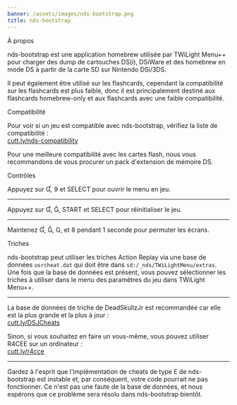 ```yaml
---
banner: /assets/images/nds-bootstrap.png
title: nds-bootstrap
---
```


<div id="about" class="section-title">À propos</div>
<div class="section-body">
    <p>
        nds-bootstrap est une application homebrew utilisée par TWiLight Menu++ pour charger des dump de cartouches DS(i), DSiWare et des homebrew en mode DS à partir de la carte SD sur Nintendo DSi/3DS.
    </p>
    <p>
        Il peut également être utilisé sur les flashcards, cependant la compatibilité sur les flashcards est plus faible, donc il est principalement destiné aux flashcards homebrew-only et aux flashcards avec une faible compatibilité.
    </p>
</div>

<div id="compatibility" class="section-title">Compatibilité</div>
<div class="section-body">
    <p>
        Pour voir si un jeu est compatible avec nds-bootstrap, vérifiez la liste de compatibilité :<br><a href="https://cutt.ly/nds-compatibility">cutt.ly/nds-compatibility</a>
    </p>
    <p>
        Pour une meilleure compatibilité avec les cartes flash, nous vous recommandons de vous procurer un pack d'extension de mémoire DS.
    </p>
</div>

<div id="controls" class="section-title">Contrôles</div>
<div class="section-body">
    <p class="mb-0">
        Appuyez sur &#xE004;, &#xE07A; et SELECT pour ouvrir le menu en jeu.
    </p>
    <hr>
    <p class="mb-0">
        Appuyez sur &#xE004;, &#xE005;, START et SELECT pour réinitialiser le jeu.
    </p>
    <hr>
    <p class="mb-0">
        Maintenez &#xE004;, &#xE005;, &#xE002;, et &#xE079; pendant 1 seconde pour permuter les écrans.
    </p>
</div>

<div id="cheats" class="section-title">Triches</div>
<div class="section-body">
    <p>
        nds-bootstrap peut utiliser les triches Action Replay via une base de données <code>usrcheat.dat</code> qui doit être dans <code>sd:/_nds/TWiLightMenu/extras</code>. Une fois que la base de données est présent, vous pouvez sélectionner les triches à utiliser dans le menu des paramètres du jeu dans TWiLight Menu++.
    </p>
    <hr>
    <p>
        La base de données de triche de DeadSkullzJr est recommandée car elle est la plus grande et la plus à jour :<br><a href="https://cutt.ly/DSJCheats">cutt.ly/DSJCheats</a>
    </p>
    <p>
        Sinon, si vous souhaitez en faire un vous-même, vous pouvez utiliser R4CEE sur un ordinateur :<br><a href="https://cutt.ly/r4cce">cutt.ly/r4cce</a>
    </p>
    <hr>
    <p>
        Gardez à l'esprit que l'implémentation de cheats de type E de nds-bootstrap est instable et, par conséquent, votre code pourrait ne pas fonctionner. Ce n'est pas une faute de la base de données, et nous espérons que ce problème sera résolu dans nds-bootstrap bientôt.
    </p>
</div>
